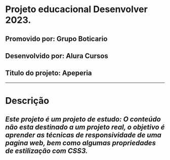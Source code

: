 
<h1> Projeto educacional Desenvolver 2023.</h1>

<h2> Promovido por: Grupo Boticario </h2>

<h2> Desenvolvido por: Alura Cursos </h1>

<h2> Titulo do projeto: <strong>Apeperia</strong></h2>
<hr>
<h1> Descrição</h1>

<h2><em> Este projeto é um projeto de estudo:
    O conteúdo não esta destinado a um projeto real, o objetivo é aprender as técnicas de responsividade de uma pagina web, bem como algumas propriedades de estilização com CSS3.</em><h2>
